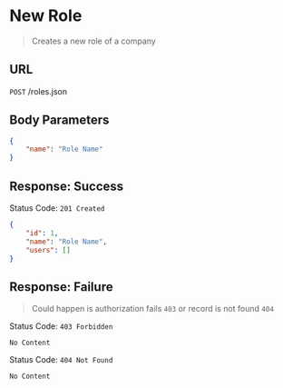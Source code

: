 # New Role
> Creates a new role of a company

## URL
`POST` /roles.json

## Body Parameters
```json
{
    "name": "Role Name"
}
```

## Response: Success
Status Code: `201 Created`
```json
{
    "id": 1,
    "name": "Role Name",
    "users": []
}
```

## Response: Failure
> Could happen is authorization fails `403` or record is not found `404`

Status Code: `403 Forbidden`
```
No Content
```

Status Code: `404 Not Found`
```
No Content
```